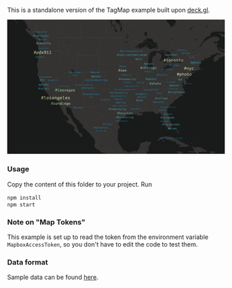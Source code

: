 This is a standalone version of the TagMap example built upon [deck.gl](http://deck.gl).

![tagmap](https://raw.githubusercontent.com/rivulet-zhang/rivulet-zhang.github.io/master/dataRepo/static/tagmap.png)

### Usage
Copy the content of this folder to your project. Run
```
npm install
npm start
```
### Note on "Map Tokens"
This example is set up to read the token from the environment variable
`MapboxAccessToken`, so you don't have to edit the code to test them.

### Data format
Sample data can be found [here](https://rivulet-zhang.github.io/dataRepo/tagmap/hashtags10k.json).
